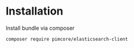 # Installation

Install bundle via composer

```bash
composer require pimcore/elasticsearch-client
```